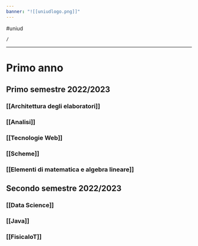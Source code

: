 ```yaml
---
banner: "![[uniudlogo.png]]"
---
```


#uniud



```ActivityHistory
/
```



---
# Primo anno 
## Primo semestre 2022/2023
### [[Architettura degli elaboratori]]
### [[Analisi]]
### [[Tecnologie Web]]
### [[Scheme]]
### [[Elementi di matematica e algebra lineare]]

## Secondo semestre 2022/2023
### [[Data Science]]
### [[Java]]
### [[FisicaIoT]]
